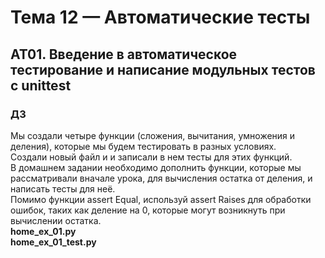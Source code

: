 # Тема 12 — Автоматические тесты
## AT01. Введение в автоматическое тестирование и написание модульных тестов с unittest
### ДЗ
Мы создали четыре функции (сложения, вычитания, умножения и деления), которые мы будем тестировать в разных условиях.<br>
Создали новый файл и и записали в нем тесты для этих функций.<br>
В домашнем задании необходимо дополнить функции, которые мы рассматривали вначале урока, 
для вычисления остатка от деления, и написать тесты для неё. <br>
Помимо функции assert Equal, используй assert Raises для обработки ошибок, таких как деление на 0, 
которые могут возникнуть при вычислении остатка.<br>
**home_ex_01.py**<br>
**home_ex_01_test.py**